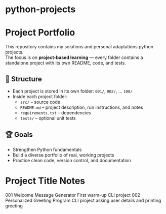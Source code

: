# python-projects
# Project Portfolio

This repository contains my solutions and personal adaptations python projects.  
The focus is on **project-based learning** — every folder contains a standalone project with its own README, code, and tests.

## 📂 Structure
- Each project is stored in its own folder: `001/`, `002/`, … `100/`
- Inside each project folder:
  - `src/` – source code
  - `README.md` – project description, run instructions, and notes
  - `requirements.txt` – dependencies
  - `tests/` – optional unit tests

## 🏆 Goals
- Strengthen Python fundamentals
- Build a diverse portfolio of real, working projects
- Practice clean code, version control, and documentation

#   Project Title                  Notes
001  Welcome Message Generator     First warm-up CLI project
002  Personalized Greeting Program CLI project asking user details and printing greeting
